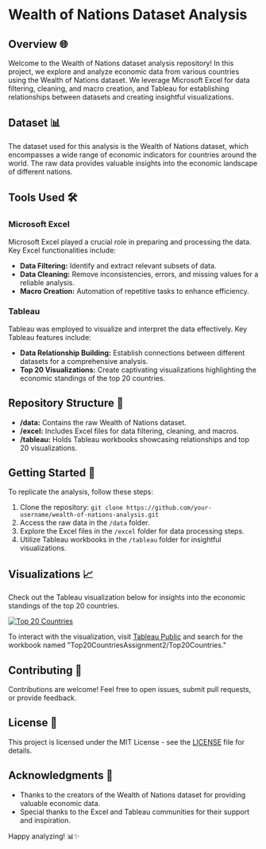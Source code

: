 # Wealth of Nations Dataset Analysis

## Overview 🌐

Welcome to the Wealth of Nations dataset analysis repository! In this project, we explore and analyze economic data from various countries using the Wealth of Nations dataset. We leverage Microsoft Excel for data filtering, cleaning, and macro creation, and Tableau for establishing relationships between datasets and creating insightful visualizations.

## Dataset 📊

The dataset used for this analysis is the Wealth of Nations dataset, which encompasses a wide range of economic indicators for countries around the world. The raw data provides valuable insights into the economic landscape of different nations.

## Tools Used 🛠️

### Microsoft Excel
Microsoft Excel played a crucial role in preparing and processing the data. Key Excel functionalities include:
- **Data Filtering:** Identify and extract relevant subsets of data.
- **Data Cleaning:** Remove inconsistencies, errors, and missing values for a reliable analysis.
- **Macro Creation:** Automation of repetitive tasks to enhance efficiency.

### Tableau
Tableau was employed to visualize and interpret the data effectively. Key Tableau features include:
- **Data Relationship Building:** Establish connections between different datasets for a comprehensive analysis.
- **Top 20 Visualizations:** Create captivating visualizations highlighting the economic standings of the top 20 countries.

## Repository Structure 📁

- **/data:** Contains the raw Wealth of Nations dataset.
- **/excel:** Includes Excel files for data filtering, cleaning, and macros.
- **/tableau:** Holds Tableau workbooks showcasing relationships and top 20 visualizations.

## Getting Started 🚀

To replicate the analysis, follow these steps:

1. Clone the repository: `git clone https://github.com/your-username/wealth-of-nations-analysis.git`
2. Access the raw data in the `/data` folder.
3. Explore the Excel files in the `/excel` folder for data processing steps.
4. Utilize Tableau workbooks in the `/tableau` folder for insightful visualizations.

## Visualizations 📈

Check out the Tableau visualization below for insights into the economic standings of the top 20 countries.

<div class='tableauPlaceholder' id='viz1701950008542' style='position: relative'><noscript><a href='#'><img alt='Top 20 Countries' src='https://public.tableau.com/static/images/To/Top20CountriesAssignment2/Top20Countries/1_rss.png' style='border: none' /></a></noscript><object class='tableauViz' style='display:none;'><param name='host_url' value='https%3A%2F%2Fpublic.tableau.com%2F' /> <param name='embed_code_version' value='3' /> <param name='site_root' value='' /><param name='name' value='Top20CountriesAssignment2/Top20Countries' /><param name='tabs' value='no' /><param name='toolbar' value='yes' /><param name='static_image' value='https://public.tableau.com/static/images/To/Top20CountriesAssignment2/Top20Countries/1.png' /> <param name='animate_transition' value='yes' /><param name='display_static_image' value='yes' /><param name='display_spinner' value='yes' /><param name='display_overlay' value='yes' /><param name='display_count' value='yes' /><param name='language' value='en-US' /><param name='filter' value='publish=yes' /></object></div>

To interact with the visualization, visit [Tableau Public](https://public.tableau.com/) and search for the workbook named "Top20CountriesAssignment2/Top20Countries."




## Contributing 👥

Contributions are welcome! Feel free to open issues, submit pull requests, or provide feedback.

## License 📄

This project is licensed under the MIT License - see the [LICENSE](LICENSE) file for details.

## Acknowledgments 🙏

- Thanks to the creators of the Wealth of Nations dataset for providing valuable economic data.
- Special thanks to the Excel and Tableau communities for their support and inspiration.

Happy analyzing! 📊✨
